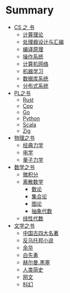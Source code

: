 # Summary

- [CS 之 书](./CS/Overview.md)
  - [计算理论]()
  - [处理器设计与汇编]()
  - [编译原理]()
  - [操作系统]()
  - [计算机网络]()
  - [机器学习]()
  - [数据库系统]()
  - [分布式系统]()
- [PL之书]()
  - [Rust]()
  - [Cpp]()
  - [Go]()
  - [Python]()
  - [Scala]()
  - [Zig]()
- [物理之书]()
  - [经典力学]()
  - [电学]()
  - [量子力学]()
- [数学之书]()
  - [微积分]()
  - [离散数学]()
    - [数论]()
    - [集合论]()
    - [图论]()
    - [抽象代数]()
  - [线性代数]()
- [文学之书](./文学/Overview.md)
  - [中国古四大名著]()
  - [反乌托邦小说]()
  - [余华]()
  - [白先勇]()
  - [赫尔曼.黑塞]()
  - [人类简史]()
  - [网文]()
  - [科幻]()

